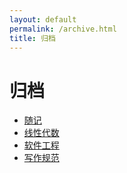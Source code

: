 ```yaml
---
layout: default
permalink: /archive.html
title: 归档
---
```


# 归档

- [随记](/note/)
- [线性代数](/la/)
- [软件工程](/se/)
- [写作规范](/writing/)
